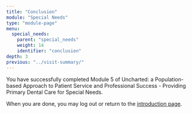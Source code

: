 ```yaml
---
title: "Conclusion"
module: "Special Needs"
type: "module-page"
menu:
  special_needs:
    parent: "special_needs"
    weight: 14
    identifier: "conclusion"
depth: 3
previous: "../visit-summary/"
---
```

<div class="pageblock"><p>You have successfully completed Module 5 of Uncharted: a Population-based Approach to Patient Service and Professional Success - Providing Primary Dental Care for Special Needs.</p>
</div><div class="pageblock"><div class="maintext">
<p>When you are done, you may log out or return to the <a href="/">introduction page</a>.</p>
</div>
</div>